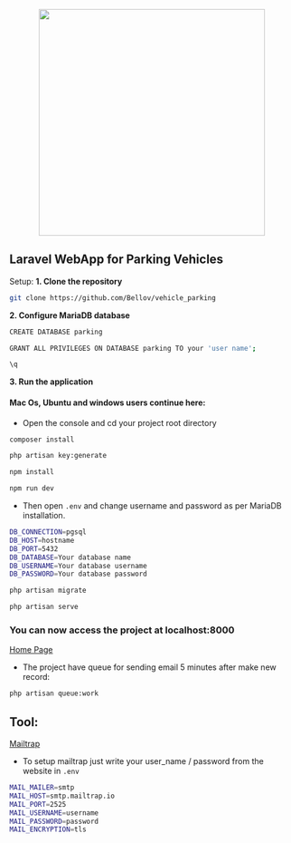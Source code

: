 <p align="center"><img src="https://res.cloudinary.com/dtfbvvkyp/image/upload/v1566331377/laravel-logolockup-cmyk-red.svg" width="400"></p>


## Laravel WebApp for Parking Vehicles
Setup:
**1. Clone the repository**

 ```bash
git clone https://github.com/Bellov/vehicle_parking
```

**2. Configure MariaDB database**

```bash
CREATE DATABASE parking
```
```bash
GRANT ALL PRIVILEGES ON DATABASE parking TO your 'user name';
```

```bash
\q
```

**3.  Run the application**

#### Mac Os, Ubuntu and windows users continue here:

* Open the console and cd your project root directory

```bash
composer install
```

```bash
php artisan key:generate
```

```bash
npm install
```

```bash
npm run dev
```

* Then open `.env` and change username and password  as per
MariaDB installation.

```bash
DB_CONNECTION=pgsql
DB_HOST=hostname
DB_PORT=5432
DB_DATABASE=Your database name
DB_USERNAME=Your database username
DB_PASSWORD=Your database password
```

```bash
php artisan migrate
```
```bash
php artisan serve
```
### You can now access the project at localhost:8000

[Home Page](https://localhost:8000)

* The project have queue for sending email 5 minutes after make new record:
```bash
php artisan queue:work
```

## Tool:
 [Mailtrap](https://mailtrap.io/)

* To setup mailtrap just write your user_name / password from the website in `.env`

```bash
MAIL_MAILER=smtp
MAIL_HOST=smtp.mailtrap.io
MAIL_PORT=2525
MAIL_USERNAME=username
MAIL_PASSWORD=password
MAIL_ENCRYPTION=tls
```
